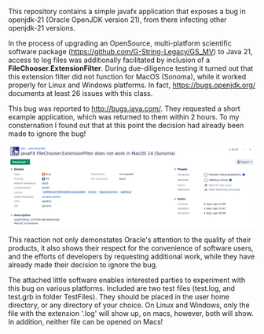 This repository contains a simple javafx application that exposes a bug in openjdk-21 (Oracle OpenJDK version 21), from there infecting other openjdk-21 versions.

In the process of upgrading an OpenSource, multi-platform scientific software package (https://github.com/G-String-Legacy/GS_MV) to Java 21, access to log files was additionally facilitated by inclusion of a **FileChooser.ExtensionFilter**. During due-diligence testing it turned out that this extension filter did not function for MacOS (Sonoma), while it worked properly for Linux and Windows platforms. In fact, https://bugs.openjdk.org/ documents at least 26 issues with this class.

This bug was reported to http://bugs.java.com/. They requested  a short example application, which was returned to them within 2 hours. To my consternation I found out that at this point the decision had already been made to ignore the bug!

![This was the Oracle response: ](https://github.com/Papa-26/ExtensionBug/blob/main/ExtensionFilterBug/TestFiles/OpenjdkExFilBug.png)

This reaction not only demonstates Oracle's attention to the quality of their products, it also shows their respect for the convenience of software users, and the efforts of developers by requesting additional work, while they have already made their decision to ignore the bug.

The attached little software enables interested parties to experiment with this bug on various platforms. Included are two test files (test.log, and test.grb in folder TestFiles). They should be placed in the user home directory, or any directory of your choice. On Linux and Windows, only the file with the extension '.log' will show up, on macs, however, both will show. In addition, neither file can be opened on Macs!
